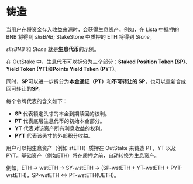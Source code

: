 # 铸造

当用户在将资金存入收益来源时，会获得生息资产。例如，在 Lista 中抵押的 BNB 将得到 _slisBNB_; StakeStone 中质押的 ETH 将得到 _Stone_。

_slisBNB_ 和 _Stone_ 就是**生息代币**的示例。

在 OutStake 中，生息代币可以拆分为三个部分：**Staked Position Token (SP)**、**Yield Token (YT)**&#x548C;**Points Yield Token (PYT)**。

同时，**SP**可以进一步拆分为**本金通证（PT）**&#x548C;**不可转让的 SP**，也可以重新合成回可转让的**SP**。

每个令牌代表的含义如下：

* **SP** 代表锁定头寸的本金到期赎回的权利。
* **PT** 代表底层生息代币的初始本金部分。
* **YT** 代表对该资产所有利息收益的权利。
* **PYT** 代表该头寸的外部积分收益。

用户可以把生息资产（例如 stETH）质押在 OutStake 来铸造 PT，YT 以及 PYT。基础资产（例如ETH）将在质押之前，自动转换为生息资产。

例如，ETH → wstETH → SY-wstETH → (SP-wstETH + YT-wstETH + PYT-wstETH)，SP-wstETH <=> PT-wstETH(UETH)。
